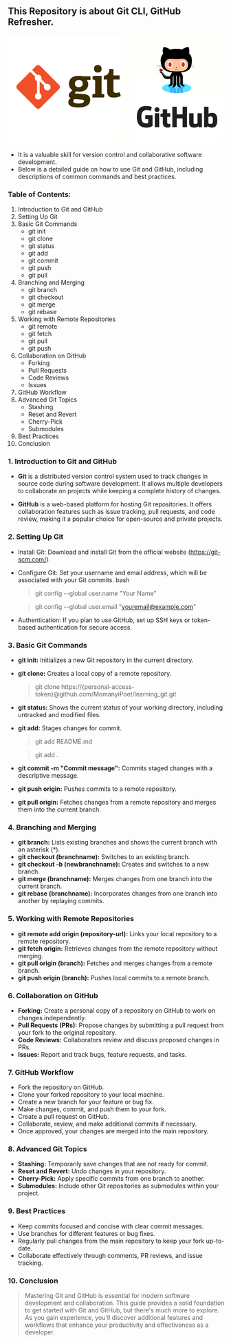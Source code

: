 ## This Repository is about Git CLI, GitHub Refresher.
![Alt text](githubgit.png)
- It is a valuable skill for version control and collaborative software development.
- Below is a detailed guide on how to use Git and GitHub, including descriptions of common commands and best practices.


### Table of Contents:
1. Introduction to Git and GitHub
2. Setting Up Git
3. Basic Git Commands
    - git init
    - git clone
    - git status
    - git add
    - git commit
    - git push
    - git pull
4. Branching and Merging
    - git branch
    - git checkout
    - git merge
    - git rebase
5. Working with Remote Repositories
    - git remote
    - git fetch
    - git pull
    - git push
6. Collaboration on GitHub
    - Forking
    - Pull Requests
    - Code Reviews
    - Issues
7. GitHub Workflow
8. Advanced Git Topics
    - Stashing
    - Reset and Revert
    - Cherry-Pick
    - Submodules
9. Best Practices
10. Conclusion


### 1. Introduction to Git and GitHub
- **Git** is a distributed version control system used to track changes in source code during software development. It allows multiple developers to collaborate on projects while keeping a complete history of changes.

- **GitHub** is a web-based platform for hosting Git repositories. It offers collaboration features such as issue tracking, pull requests, and code review, making it a popular choice for open-source and private projects.

### 2. Setting Up Git
- Install Git: Download and install Git from the official website (https://git-scm.com/).
- Configure Git: Set your username and email address, which will be associated with your Git commits.
    bash
    > git config --global user.name "Your Name"

    > git config --global user.email "youremail@example.com"

- Authentication: If you plan to use GitHub, set up SSH keys or token-based authentication for secure access.

### 3. Basic Git Commands
- **git init:** Initializes a new Git repository in the current directory.
- **git clone:** Creates a local copy of a remote repository.
    > git clone https://{personal-access-token}@github.com/MomanyiPoet/learning_git.git
- **git status:** Shows the current status of your working directory, including untracked and modified files.
- **git add:** Stages changes for commit.
    > git add README.md

    > git add .
- **git commit -m "Commit message":** Commits staged changes with a descriptive message.
- **git push origin:** Pushes commits to a remote repository.
- **git pull origin:** Fetches changes from a remote repository and merges them into the current branch.


### 4. Branching and Merging
- **git branch:** Lists existing branches and shows the current branch with an asterisk (*).
- **git checkout (branchname):** Switches to an existing branch.
- **git checkout -b (newbranchname):** Creates and switches to a new branch.
- **git merge (branchname):** Merges changes from one branch into the current branch.
- **git rebase (branchname):** Incorporates changes from one branch into another by replaying commits.


### 5. Working with Remote Repositories
- **git remote add origin (repository-url):** Links your local repository to a remote repository.
- **git fetch origin:** Retrieves changes from the remote repository without merging.
- **git pull origin (branch):** Fetches and merges changes from a remote branch.
- **git push origin (branch):** Pushes local commits to a remote branch.


### 6. Collaboration on GitHub
- **Forking:** Create a personal copy of a repository on GitHub to work on changes independently.
- **Pull Requests (PRs):** Propose changes by submitting a pull request from your fork to the original repository.
- **Code Reviews:** Collaborators review and discuss proposed changes in PRs.
- **Issues:** Report and track bugs, feature requests, and tasks.


### 7. GitHub Workflow
- Fork the repository on GitHub.
- Clone your forked repository to your local machine.
- Create a new branch for your feature or bug fix.
- Make changes, commit, and push them to your fork.
- Create a pull request on GitHub.
- Collaborate, review, and make additional commits if necessary.
- Once approved, your changes are merged into the main repository.


### 8. Advanced Git Topics
- **Stashing:** Temporarily save changes that are not ready for commit.
- **Reset and Revert:** Undo changes in your repository.
- **Cherry-Pick:** Apply specific commits from one branch to another.
- **Submodules:** Include other Git repositories as submodules within your project.


### 9. Best Practices
- Keep commits focused and concise with clear commit messages.
- Use branches for different features or bug fixes.
- Regularly pull changes from the main repository to keep your fork up-to-date.
- Collaborate effectively through comments, PR reviews, and issue tracking.


### 10. Conclusion
> Mastering Git and GitHub is essential for modern software development and collaboration. This guide provides a solid foundation to get started with Git and GitHub, but there's much more to explore. As you gain experience, you'll discover additional features and workflows that enhance your productivity and effectiveness as a developer.